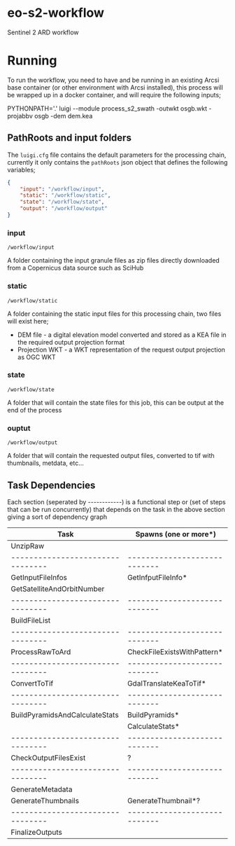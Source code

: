 # eo-s2-workflow
Sentinel 2 ARD workflow

# Running

To run the workflow, you need to have and be running in an existing Arcsi base 
container (or other environment with Arcsi installed), this process will be 
wrapped up in a docker container, and will require the following inputs;

PYTHONPATH='.' luigi --module process_s2_swath -outwkt osgb.wkt -projabbv osgb -dem dem.kea

## PathRoots and input folders

The `luigi.cfg` file contains the default parameters for the processing chain, currently it only contains the `pathRoots` json object that defines the following variables;

```json
{
    "input": "/workflow/input",
    "static": "/workflow/static",
    "state": "/workflow/state",
    "output": "/workflow/output"
}
```

### input

`/workflow/input`

A folder containing the input granule files as zip files directly downloaded from a Copernicus data source such as SciHub

### static

`/workflow/static`

A folder containing the static input files for this processing chain, two files will exist here;

 - DEM file - a digital elevation model converted and stored as a KEA file in the required output projection format
 - Projection WKT - a WKT representation of the request output projection as OGC WKT

### state

`/workflow/state`

A folder that will contain the state files for this job, this can be output at the end of the process 

### ouptut

`/workflow/output`

A folder that will contain the requested output files, converted to tif with thumbnails, metdata, etc...

## Task Dependencies

Each section (seperated by ------------) is a functional step or (set of steps that can be run concurrently) that depends on the task in the above section giving a sort of dependency graph

| Task                           | Spawns (one or more*)      |
|--------------------------------|----------------------------|
| UnzipRaw                       |                            |
|--------------------------------|----------------------------|
| GetInputFileInfos              | GetInfputFileInfo*         |
| GetSatelliteAndOrbitNumber     |                            |
|--------------------------------|----------------------------|
| BuildFileList                  |                            |
|--------------------------------|----------------------------|
| ProcessRawToArd                | CheckFileExistsWithPattern*|
|--------------------------------|----------------------------|
| ConvertToTif                   | GdalTranslateKeaToTif*     |
|--------------------------------|----------------------------|
| BuildPyramidsAndCalculateStats | BuildPyramids*             |
|                                | CalculateStats*            |
|--------------------------------|----------------------------|
| CheckOutputFilesExist          | ?                          |
|--------------------------------|----------------------------|
| GenerateMetadata               |                            |
| GenerateThumbnails             | GenerateThumbnail*?        |
|--------------------------------|----------------------------|
| FinalizeOutputs                |                            |

